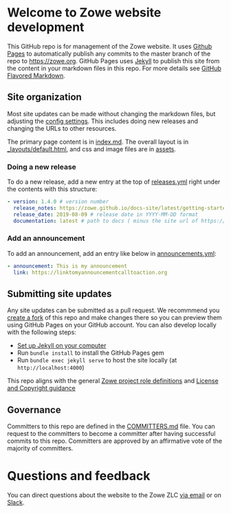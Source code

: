 <!-- SPDX-License-Identifier: CC-BY-4.0 -->
<!-- Copyright Contributors to the Zowe project. -->

# Welcome to Zowe website development

This GitHub repo is for management of the Zowe website. It uses [Github Pages](https://pages.github.com/) to automatically publish any commits to the master branch of the repo to https://zowe.org. GitHub Pages uses  [Jekyll](https://jekyllrb.com/) to publish this site from the content in your markdown files in this repo. For more details see [GitHub Flavored Markdown](https://guides.github.com/features/mastering-markdown/).

## Site organization

Most site updates can be made without changing the markdown files, but adjusting the [config settings](_config.yml). This includes doing new releases and changing the URLs to other resources.

The primary page content is in [index.md](index.md). The overall layout is in [_layouts/default.html](_layouts/default.html), and css and image files are in [assets](assets).

### Doing a new release

To do a new release, add a new entry at the top of [releases.yml](_data/releases.yml) right under the contents with this structure:

```yaml
- version: 1.4.0 # version number
  release_notes: https://zowe.github.io/docs-site/latest/getting-started/summaryofchanges.html#version-1-4-0-august-2019 # link to release notes
  release_date: 2019-08-09 # release date in YYYY-MM-DD format
  documentation: latest # path to docs ( minus the site url of https://docs.zowe.org )
```
### Add an announcement

To add an announcement, add an entry like below in [announcements.yml](_data/announcements.yml):

```yaml
- announcement: This is my announcement
  link: https://linktomyannouncementcalltoaction.org
```

## Submitting site updates

Any site updates can be submitted as a pull request. We recommmend you [create a fork](https://help.github.com/en/articles/fork-a-repo) of this repo and make changes there so you can preview them using GitHub Pages on your GitHub account. You can also develop locally with the following steps:
* [Set up Jekyll on your computer](https://jekyllrb.com/docs/installation/)
* Run `bundle install` to install the GitHub Pages gem
* Run `bundle exec jekyll serve` to host the site locally (at `http://localhost:4000`)

This repo aligns with the general [Zowe project role definitions](https://github.com/zowe/zlc/blob/master/process/roles.md) and [License and Copyright guidance](https://github.com/zowe/zlc/blob/master/process/LicenseAndCopyrightGuidance.md)

## Governance

Committers to this repo are defined in the [COMMITTERS.md](COMMITTERS.md) file. You can request to the committers to become a committer after having successful commits to this repo. Committers are approved by an affirmative vote of the majority of committers.

# Questions and feedback

You can direct questions about the website to the Zowe ZLC [via email](https://lists.openmainframeproject.org/g/zowe-zlc) or on [Slack](https://slack.openmainframeproject.org).
